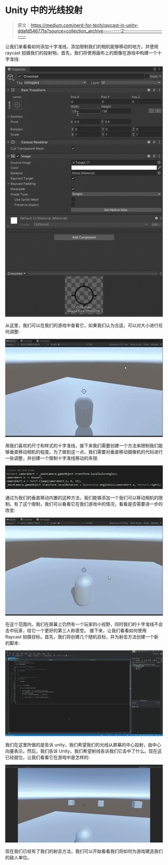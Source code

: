 # Unity 中的光线投射

> 原文：<https://medium.com/nerd-for-tech/raycast-in-unity-ddafd54677fa?source=collection_archive---------2----------------------->

让我们来看看如何添加十字准线，添加限制我们的相机能够移动的地方，并使用 raycast 拍摄我们的投射物。首先，我们将使用画布上的图像在游戏中构建一个十字准线:

![](img/73b616f23843cda7fa55c6a279804c65.png)

从这里，我们可以在我们的游戏中查看它，如果我们认为合适，可以对大小进行任何调整:

![](img/b50aba5a5a4dc20fbd3d2361782362f7.png)

用我们喜欢的尺寸和样式的十字准线，接下来我们需要创建一个方法来限制我们能够垂直移动相机的程度。为了做到这一点，我们需要对垂直移动摄像机的代码进行一些调整，并创建一个限制十字准线移动的夹钳:

![](img/de71a642e34ef9e9c621def5ce785dc2.png)

通过为我们的垂直移动内置的这种方法，我们能够添加一个我们可以移动相机的限制。有了这个限制，我们可以看看它在我们游戏中的情况，看看是否需要进一步的改变:

![](img/df4d64a169f92a9ecd73ed301810b2f1.png)

在这个范围内，我们在屏幕上仍然有一个玩家的小视野，同时我们的十字准线不会击中玩家，给它一个更好的第三人称感觉。
接下来，让我们看看如何使用 Raycast 拍摄目标。首先，我们将创建几个随机目标，并为射击方法创建一个新的脚本:

![](img/c7c327c0e173cb27e0d73e2abf0ff7f1.png)

我们在这里所做的是告诉 unity，我们希望我们的光线从屏幕的中心投射，由中心向量表示。然后，我们告诉 Unity，我们希望射线告诉我们它击中了什么。现在这已经就位，让我们看看它在游戏中是怎样的:

![](img/baa8e204e1a4bd6e183b78c0f153398d.png)

现在我们已经有了我们的射击方法，我们可以开始看看我们将如何为游戏建造我们的敌人单位。